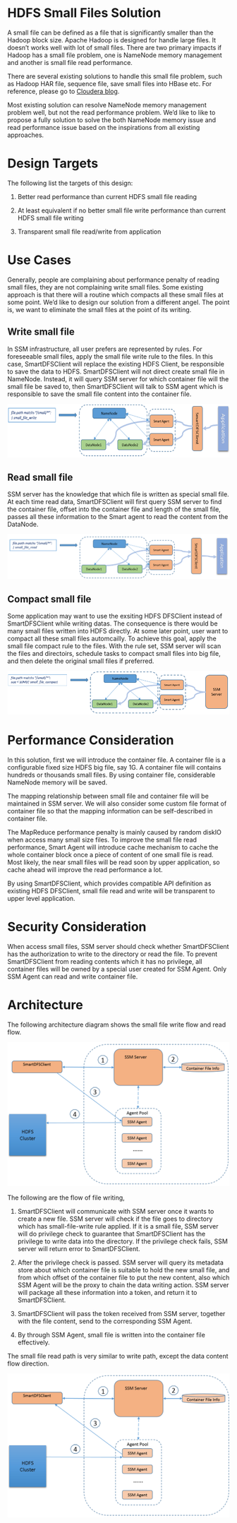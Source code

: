 HDFS Small Files Solution 
====================

A small file can be defined as a file that is significantly smaller than
the Hadoop block size. Apache Hadoop is designed for handle large files.
It doesn’t works well with lot of small files. There are two primary
impacts if Hadoop has a small file problem, one is NameNode memory
management and another is small file read performance.

There are several existing solutions to handle this small file problem,
such as Hadoop HAR file, sequence file, save small files into HBase etc. For reference, please go to [Cloudera blog](http://blog.cloudera.com/blog/2009/02/the-small-files-problem/).

Most existing solution can resolve NameNode memory management problem
well, but not the read performance problem. We’d like to like to
propose a fully solution to solve the both NameNode memory issue and
read performance issue based on the inspirations from all existing
approaches.

Design Targets 
===============

The following list the targets of this design:

1. Better read performance than current HDFS small file reading

2. At least equivalent if no better small file write performance than current HDFS small file writing

3. Transparent small file read/write from application


Use Cases
=========

Generally, people are complaining about performance penalty of reading
small files, they are not complaining write small files. Some existing
approach is that there will a routine which compacts all these small
files at some point. We’d like to design our solution from a different
angel. The point is, we want to eliminate the small files at the point
of its writing.

Write small file
----------------

In SSM infrastructure, all user prefers are represented by rules. For
foreseeable small files, apply the small file write rule to the files.
In this case, SmartDFSClient will replace the existing HDFS Client, be
responsible to save the data to HDFS. SmartDFSClient will not direct
create small file in NameNode. Instead, it will query SSM server for
which container file will the small file be saved to, then
SmartDFSClient will talk to SSM agent which is responsible to save the
small file content into the container file.

<img src="./small-file-write.png" width="624" height="122" />

Read small file
--------------------------

SSM server has the knowledge that which file is written as special small file.
At each time read data, SmartDFSClient will first query SSM server to find
the container file, offset into the container file and length of the
small file, passes all these information to the Smart agent to read the
content from the DataNode.

<img src="./small-file-read.png" />


Compact small file
--------------------------

Some application may want to use the exsiting HDFS DFSClient instead of SmartDFSClient while writing datas. The consequence is there would be many small files written into HDFS directly. At some later point, user want to compact all these small files automcailly. To achieve this goal, apply the small file compact rule to the files. With the rule set, SSM server will scan the files and directoirs, schedule tasks to compact small files into big file, and then delete the original small files if preferred. 

<img src="./small-file-compact.png" />


Performance Consideration
=========================

In this solution, first we will introduce the container file. A
container file is a configurable fixed size HDFS big file, say 1G. A
container file will contains hundreds or thousands small files. By using
container file, considerable NameNode memory will be saved.

The mapping relationship between small file and container file will be
maintained in SSM server. We will also consider some custom file format
of container file so that the mapping information can be self-described
in container file.

The MapReduce performance penalty is mainly caused by random diskIO when
access many small size files. To improve the small file read
performance, Smart Agent will introduce cache mechanism to cache the
whole container block once a piece of content of one small file is read.
Most likely, the near small files will be read soon by upper
application, so cache ahead will improve the read performance a lot.

By using SmartDFSClient, which provides compatible API definition as
existing HDFS DFSClient, small file read and write will be transparent
to upper level application.

Security Consideration 
=======================

When access small files, SSM server should check whether SmartDFSClient
has the authorization to write to the directory or read the file. To
prevent SmartDFSClient from reading contents which it has no privilege,
all container files will be owned by a special user created for SSM
Agent. Only SSM Agent can read and write container file.

Architecture
============

The following architecture diagram shows the small file write flow and
read flow.

<img src="./small-file-write-arch.png" />

The following are the flow of file writing,

1.  SmartDFSClient will communicate with SSM server once it wants to
    create a new file. SSM server will check if the file goes to
    directory which has small-file-write rule applied. If it is a small
    file, SSM server will do privilege check to guarantee that
    SmartDFSClient has the privilege to write data into the directory.
    If the privilege check fails, SSM server will return error
    to SmartDFSClient.

2.  After the privilege check is passed. SSM server will query its
    metadata store about which container file is suitable to hold the
    new small file, and from which offset of the container file to put
    the new content, also which SSM Agent will be the proxy to chain the
    data writing action. SSM server will package all these information
    into a token, and return it to SmartDFSClient.

3.  SmartDFSClient will pass the token received from SSM server,
    together with the file content, send to the corresponding SSM Agent.

4.  By through SSM Agent, small file is written into the container
    file effectively.

The small file read path is very similar to write path, except the data
content flow direction.

<img src="./small-file-read-arch.png" />

